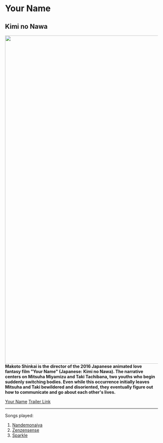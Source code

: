 # Your Name 
## Kimi no Nawa

<img align="left" width="720" height="1080" src="[https://m.media-amazon.com/images/M/MV5BNGYyNmI3M2YtNzYzZS00OTViLTkxYjAtZDIyZmE1Y2U1ZmQ2XkEyXkFqcGdeQXVyMTA4NjE0NjEy._V1_.jpg]">

**Makoto Shinkai is the director of the 2016 Japanese animated love fantasy film "Your Name" (Japanese: Kimi no Nawa). The narrative centers on Mitsuha Miyamizu and Taki Tachibana, two youths who begin suddenly switching bodies. Even while this occurrence initially leaves Mitsuha and Taki bewildered and disoriented, they eventually figure out how to communicate and go about each other's lives.**

[Your Name](https://www.imdb.com/title/tt5311514/)
[Trailer Link](https://youtu.be/xU47nhruN-Q?si=vfDT-uZA2BWQmeQ-)

---

Songs played:
1. [Nandemonaiya](https://youtu.be/nnYfcis1JbE?si=ndYTPORZP-_JcTNg)
2. [Zenzensense](https://youtu.be/qp0AktOIAag?si=rCZlxvutLs30jm3z)
3. [Sparkle](https://youtu.be/a2GujJZfXpg?si=IXPa3OGmMHnCL-kf)

